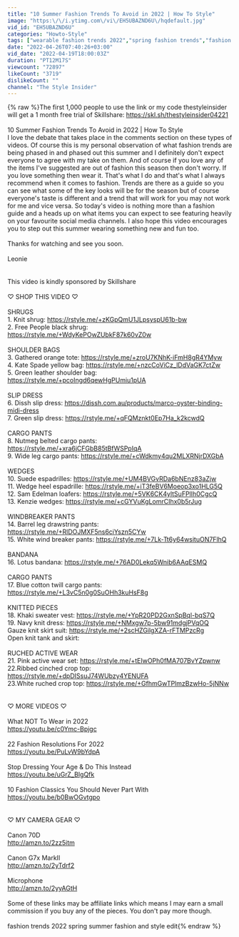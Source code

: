 ```yaml
---
title: "10 Summer Fashion Trends To Avoid in 2022 | How To Style"
image: "https:\/\/i.ytimg.com\/vi\/EH5UBAZND6U\/hqdefault.jpg"
vid_id: "EH5UBAZND6U"
categories: "Howto-Style"
tags: ["wearable fashion trends 2022","spring fashion trends","fashion and style edit"]
date: "2022-04-26T07:40:26+03:00"
vid_date: "2022-04-19T18:00:03Z"
duration: "PT12M17S"
viewcount: "72897"
likeCount: "3719"
dislikeCount: ""
channel: "The Style Insider"
---
```

{% raw %}The first 1,000 people to use the link or my code thestyleinsider will get a 1 month free trial of Skillshare: <a rel="nofollow" target="blank" href="https://skl.sh/thestyleinsider04221">https://skl.sh/thestyleinsider04221</a> <br /><br />10 Summer Fashion Trends To Avoid in 2022 | How To Style<br />I love the debate that takes place in the comments section on these types of videos. Of course this is my personal observation of what fashion trends are being phased in and phased out this summer and I definitely don't expect everyone to agree with my take on them. And of course if you love any of the items I've suggested are out of fashion this season then don't worry. If you love something then wear it. That's what I do and that's what I always recommend when it comes to fashion. Trends are there as a guide so you can see what some of the key looks will be for the season but of course everyone's taste is different and a trend that will work for you may not work for me and vice versa. So today's video is nothing more than a fashion guide and a heads up on what items you can expect to see featuring heavily on your favourite social media channels. I also hope this video encourages you to step out this summer wearing something new and fun too.<br /><br />Thanks for watching and see you soon.<br /><br />Leonie<br /><br /><br />This video is kindly sponsored by Skillshare<br /><br />♡  SHOP THIS VIDEO ♡ <br /><br />SHRUGS<br />1. Knit shrug: <a rel="nofollow" target="blank" href="https://rstyle.me/+zKGpQmU1JLpsyspU61b-bw">https://rstyle.me/+zKGpQmU1JLpsyspU61b-bw</a><br />2. Free People black shrug: <a rel="nofollow" target="blank" href="https://rstyle.me/+WdyKePOwZUbkF87k60vZ0w">https://rstyle.me/+WdyKePOwZUbkF87k60vZ0w</a><br /><br />SHOULDER BAGS<br />3. Gathered orange tote: <a rel="nofollow" target="blank" href="https://rstyle.me/+zroU7KNhK-iFmH8gR4YMyw">https://rstyle.me/+zroU7KNhK-iFmH8gR4YMyw</a><br />4. Kate Spade yellow bag: <a rel="nofollow" target="blank" href="https://rstyle.me/+nzcCoViCz_lDdVaGK7ctZw">https://rstyle.me/+nzcCoViCz_lDdVaGK7ctZw</a><br />5. Green leather shoulder bag: <a rel="nofollow" target="blank" href="https://rstyle.me/+pcoIngd6qewHgPUmiu1pUA">https://rstyle.me/+pcoIngd6qewHgPUmiu1pUA</a><br /><br />SLIP DRESS<br />6. Dissh slip dress: <a rel="nofollow" target="blank" href="https://dissh.com.au/products/marco-oyster-binding-midi-dress">https://dissh.com.au/products/marco-oyster-binding-midi-dress</a><br />7. Green slip dress: <a rel="nofollow" target="blank" href="https://rstyle.me/+qFQMznkt0Ep7Ha_k2kcwdQ">https://rstyle.me/+qFQMznkt0Ep7Ha_k2kcwdQ</a><br /><br />CARGO PANTS<br />8. Nutmeg belted cargo pants: <a rel="nofollow" target="blank" href="https://rstyle.me/+xra6jCFGbB85tBfWSPpIqA">https://rstyle.me/+xra6jCFGbB85tBfWSPpIqA</a><br />9. Wide leg cargo pants: <a rel="nofollow" target="blank" href="https://rstyle.me/+cWdkmy4qu2MLXRNjrDXGbA">https://rstyle.me/+cWdkmy4qu2MLXRNjrDXGbA</a><br /><br />WEDGES<br />10. Suede espadrilles: <a rel="nofollow" target="blank" href="https://rstyle.me/+UM4BVGvRDa6bNEnz83aZjw">https://rstyle.me/+UM4BVGvRDa6bNEnz83aZjw</a><br />11. Wedge heel espadrille: <a rel="nofollow" target="blank" href="https://rstyle.me/+iT3feBV6Moeop3xo1HLG5Q">https://rstyle.me/+iT3feBV6Moeop3xo1HLG5Q</a><br />12. Sam Edelman loafers: <a rel="nofollow" target="blank" href="https://rstyle.me/+5VK6CK4yltSuFPlIh0CgcQ">https://rstyle.me/+5VK6CK4yltSuFPlIh0CgcQ</a><br />13. Kenzie wedges: <a rel="nofollow" target="blank" href="https://rstyle.me/+cGYVuKgLomrCIhx0b5rJug">https://rstyle.me/+cGYVuKgLomrCIhx0b5rJug</a><br /><br />WINDBREAKER PANTS<br />14. Barrel leg drawstring pants: <a rel="nofollow" target="blank" href="https://rstyle.me/+RlDOJMXF5ns6ciYszn5CYw">https://rstyle.me/+RlDOJMXF5ns6ciYszn5CYw</a><br />15. White wind breaker pants: <a rel="nofollow" target="blank" href="https://rstyle.me/+7Lk-Tt6y64wsituON7FlhQ">https://rstyle.me/+7Lk-Tt6y64wsituON7FlhQ</a><br /><br />BANDANA<br />16. Lotus bandana: <a rel="nofollow" target="blank" href="https://rstyle.me/+76AD0Lekq5Wnib6AAqESMQ">https://rstyle.me/+76AD0Lekq5Wnib6AAqESMQ</a><br /><br />CARGO PANTS<br />17. Blue cotton twill cargo pants: <a rel="nofollow" target="blank" href="https://rstyle.me/+L3vC5n0g0SuOHh3kuHsF8g">https://rstyle.me/+L3vC5n0g0SuOHh3kuHsF8g</a><br /><br />KNITTED PIECES<br />18. Khaki sweater vest: <a rel="nofollow" target="blank" href="https://rstyle.me/+YpR20PD2GxnSpBql-bqS7Q">https://rstyle.me/+YpR20PD2GxnSpBql-bqS7Q</a><br />19. Navy knit dress: <a rel="nofollow" target="blank" href="https://rstyle.me/+NMxgw7p-5bw91mdgjPVqOQ">https://rstyle.me/+NMxgw7p-5bw91mdgjPVqOQ</a><br />Gauze knit skirt suit: <a rel="nofollow" target="blank" href="https://rstyle.me/+2scHZGilgXZA-rFTMPzcRg">https://rstyle.me/+2scHZGilgXZA-rFTMPzcRg</a><br />Open knit tank and skirt: <br /><br />RUCHED ACTIVE WEAR<br />21. Pink active wear set: <a rel="nofollow" target="blank" href="https://rstyle.me/+tEIwOPh0fMA707BvYZpwnw">https://rstyle.me/+tEIwOPh0fMA707BvYZpwnw</a><br />22.Ribbed cinched crop top: <a rel="nofollow" target="blank" href="https://rstyle.me/+dpDISsuJ74WUbzy4YENUFA">https://rstyle.me/+dpDISsuJ74WUbzy4YENUFA</a><br />23.White ruched crop top: <a rel="nofollow" target="blank" href="https://rstyle.me/+GfhmGwTPlmzBzwHo-5jNNw">https://rstyle.me/+GfhmGwTPlmzBzwHo-5jNNw</a><br /><br /><br />♡  MORE VIDEOS ♡ <br /><br />What NOT To Wear in 2022<br /><a rel="nofollow" target="blank" href="https://youtu.be/c0Ymc-Bpjgc">https://youtu.be/c0Ymc-Bpjgc</a><br /><br />22 Fashion Resolutions For 2022<br /><a rel="nofollow" target="blank" href="https://youtu.be/PuLvW9bYdpA">https://youtu.be/PuLvW9bYdpA</a><br /><br />Stop Dressing Your Age &amp; Do This Instead<br /><a rel="nofollow" target="blank" href="https://youtu.be/uGrZ_BIgQfk">https://youtu.be/uGrZ_BIgQfk</a><br /><br />10 Fashion Classics You Should Never Part With<br /><a rel="nofollow" target="blank" href="https://youtu.be/b0BwOGvtgpo">https://youtu.be/b0BwOGvtgpo</a><br /><br /><br />♡  MY CAMERA GEAR ♡  <br /><br />Canon 70D<br /><a rel="nofollow" target="blank" href="http://amzn.to/2zz5itm">http://amzn.to/2zz5itm</a><br /><br />Canon G7x MarkII<br /><a rel="nofollow" target="blank" href="http://amzn.to/2yTdrf2">http://amzn.to/2yTdrf2</a><br /><br />Microphone<br /><a rel="nofollow" target="blank" href="http://amzn.to/2yyAGtH">http://amzn.to/2yyAGtH</a> <br /><br />Some of these links may be affiliate links which means I may earn a small commission if you buy any of the pieces. You don't pay more though.<br /><br />fashion trends 2022 spring summer fashion and style edit{% endraw %}
